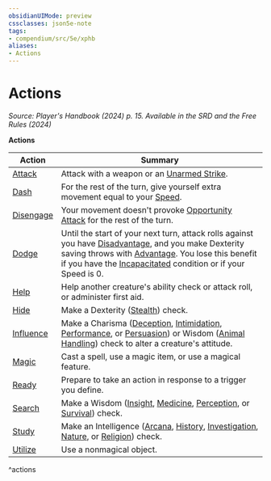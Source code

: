 ```yaml
---
obsidianUIMode: preview
cssclasses: json5e-note
tags:
- compendium/src/5e/xphb
aliases:
- Actions
---
```

# Actions
*Source: Player's Handbook (2024) p. 15. Available in the <span title='Systems Reference Document (5.2)'>SRD</span> and the Free Rules (2024)* 

**Actions**

| Action | Summary |
|--------|---------|
| [Attack](actions.md#Attack) | Attack with a weapon or an [Unarmed Strike](/3-Mechanics/CLI/variant-rules/unarmed-strike-xphb.md). |
| [Dash](actions.md#Dash) | For the rest of the turn, give yourself extra movement equal to your [Speed](/3-Mechanics/CLI/variant-rules/speed-xphb.md). |
| [Disengage](actions.md#Disengage) | Your movement doesn't provoke [Opportunity Attack](actions.md#Opportunity%20Attack) for the rest of the turn. |
| [Dodge](actions.md#Dodge) | Until the start of your next turn, attack rolls against you have [Disadvantage](/3-Mechanics/CLI/variant-rules/disadvantage-xphb.md), and you make Dexterity saving throws with [Advantage](/3-Mechanics/CLI/variant-rules/advantage-xphb.md). You lose this benefit if you have the [Incapacitated](conditions.md#Incapacitated) condition or if your Speed is 0. |
| [Help](actions.md#Help) | Help another creature's ability check or attack roll, or administer first aid. |
| [Hide](actions.md#Hide) | Make a Dexterity ([Stealth](skills.md#Stealth)) check. |
| [Influence](actions.md#Influence) | Make a Charisma ([Deception](skills.md#Deception), [Intimidation](skills.md#Intimidation), [Performance](skills.md#Performance), or [Persuasion](skills.md#Persuasion)) or Wisdom ([Animal Handling](skills.md#Animal%20Handling)) check to alter a creature's attitude. |
| [Magic](actions.md#Magic) | Cast a spell, use a magic item, or use a magical feature. |
| [Ready](actions.md#Ready) | Prepare to take an action in response to a trigger you define. |
| [Search](actions.md#Search) | Make a Wisdom ([Insight](skills.md#Insight), [Medicine](skills.md#Medicine), [Perception](skills.md#Perception), or [Survival](skills.md#Survival)) check. |
| [Study](actions.md#Study) | Make an Intelligence ([Arcana](skills.md#Arcana), [History](skills.md#History), [Investigation](skills.md#Investigation), [Nature](skills.md#Nature), or [Religion](skills.md#Religion)) check. |
| [Utilize](actions.md#Utilize) | Use a nonmagical object. |
^actions